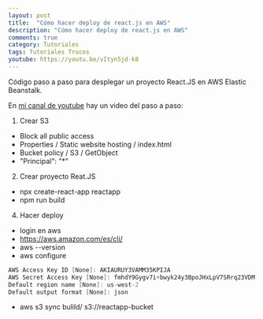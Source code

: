 ```yaml
---
layout: post
title:  "Cómo hacer deploy de react.js en AWS"
description: "Cómo hacer deploy de react.js en AWS"
comments: true
category: Tutoriales
tags: Tutoriales Trucos
youtube: https://youtu.be/vItyn5jd-k8
---
```

Código paso a paso para desplegar un proyecto React.JS en AWS Elastic Beanstalk.

En <a target="_blank" href="{{ page.youtube }}">mi canal de youtube</a> hay un video del paso a paso:

1. Crear S3
- Block all public access
- Properties / Static website hosting / index.html
- Bucket policy / S3 / GetObject
- "Principal": "*"
 
2. Crear proyecto Reat.JS
- npx create-react-app reactapp
- npm run build
    
4. Hacer deploy
- login en aws
- https://aws.amazon.com/es/cli/
- aws --version
- aws configure
```C#
AWS Access Key ID [None]: AKIAURUY3VAMM35KPIJA
AWS Secret Access Key [None]: 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
Default region name [None]: us-west-2
Default output format [None]: json
```   
- aws s3 sync bulild/ s3://reactapp-bucket
